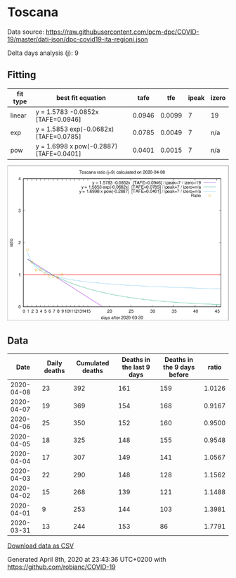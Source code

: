 # Toscana

Data source: https://raw.githubusercontent.com/pcm-dpc/COVID-19/master/dati-json/dpc-covid19-ita-regioni.json

Delta days analysis (j): 9

## Fitting 
|fit type|best fit equation|tafe|tfe|ipeak|izero|
|-------|-----|--------|------|---|---|
|linear|y = 1.5783 -0.0852x  [TAFE=0.0946]|0.0946|0.0099|7|19|
|exp|y = 1.5853 exp(-0.0682x)  [TAFE=0.0785]|0.0785|0.0049|7|n/a|
|pow|y = 1.6998 x pow(-0.2887)  [TAFE=0.0401]|0.0401|0.0015|7|n/a|

![Plot](COVID-19_toscana_j9_2020-04-08.png)

## Data
|Date|Daily deaths|Cumulated deaths|Deaths in the last 9 days|Deaths in the 9 days before|ratio|
|----|----------|-----------|-------|--------------------|-----|
|2020-04-08|23|392|161|159|1.0126|
|2020-04-07|19|369|154|168|0.9167|
|2020-04-06|25|350|152|160|0.9500|
|2020-04-05|18|325|148|155|0.9548|
|2020-04-04|17|307|149|141|1.0567|
|2020-04-03|22|290|148|128|1.1562|
|2020-04-02|15|268|139|121|1.1488|
|2020-04-01|9|253|144|103|1.3981|
|2020-03-31|13|244|153|86|1.7791|

[Download data as CSV](COVID-19_toscana_j9_2020-04-08.csv)

Generated April 8th, 2020 at 23:43:36 UTC+0200 with https://github.com/robianc/COVID-19
